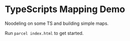 # TypeScripts Mapping Demo

Noodeling on some TS and building simple maps.

Run `parcel index.html` to get started.
